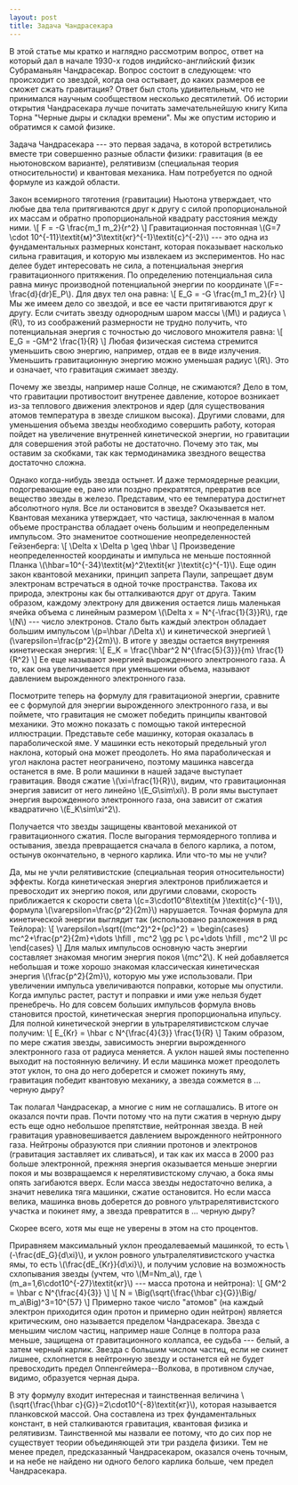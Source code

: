 ```yaml
---
layout: post
title: Задача Чандрасекара
---
```

В этой статье мы кратко и наглядно рассмотрим вопрос, ответ на который дал в начале 1930-х годов индийско-английский физик Субраманьян Чандрасекар. Вопрос состоит в следующем: что происходит со звездой, когда она остывает, до каких размеров ее сможет сжать гравитация? Ответ был столь удивительным, что не принимался научным сообществом несколько десятилетий. Об истории открытия Чандрасекара лучше почитать замечательнейшую книгу Кипа Торна "Черные дыры и складки времени". Мы же опустим историю и обратимся к самой физике.

Задача Чандрасекара --- это первая задача, в которой встретились вместе три совершенно разные области физики: гравитация (в ее ньютоновском варианте), релятивизм (специальная теория относительности) и квантовая механика. Нам потребуется по одной формуле из каждой области.

Закон всемирного тяготения (гравитации) Ньютона утверждает, что любые два тела притягиваются друг к другу с силой пропорциональной их массам и обратно пропорциональной квадрату расстояния между ними.
\\[ F = -G \frac{m_1 m_2}{r^2}  \\]
Гравитационная постоянная \\(G=7 \cdot 10^{-11}\textit{м}^3\textit{кг}^{-1}\textit{с}^{-2}\\) --- это одна из фундаментальных размерных констант, которая показывает насколько сильна гравитация, и которую мы извлекаем из экспериментов. Но нас делее будет интересовать не сила, а потенциальная энергия гравитационного притяжения. По определению потенциальная сила равна минус производной потенциальной энергии по координате \\(F=-\frac{d}{dr}E_P\\). Для двух тел она равна:
\\[ E_G = -G \frac{m_1 m_2}{r}  \\]
Мы же имеем дело со звездой, и все ее части притягиваются друг к другу. Если считать звезду однородным шаром массы \\(M\\) и радиуса \\(R\\), то из соображений размерности не трудно получить, что потенциальная энергия с точностью до числового множителя равна:
\\[  E_G = -GM^2 \frac{1}{R}  \\]
Любая физическая система стремится уменьшить свою энергию, например, отдав ее в виде излучения. Уменьшить гравитационную энергию можно уменьшая радиус \\(R\\). Это и означает, что гравитация сжимает звезду.

Почему же звезды, например наше Солнце, не сжимаются? Дело в том, что гравитации противостоит внутренее давление, которое возникает из-за теплового движения электронов и ядер (для существования атомов температура в звезде слишком высока). Другими словами, для уменьшения объема звезды необходимо совершить работу, которая пойдет на увеличение внутренней кинетической энергии, но гравитации для совершения этой работы не достаточно. Почему это так, мы оставим за скобками, так как термодинамика звездного вещества достаточно сложна.

Однако когда-нибудь звезда остынет. И даже термоядерные реакции, подогревающие ее, рано или поздно прекратятся, превратив все вещество звезды в железо. Представим, что ее температура достигнет абсолютного нуля. Все ли остановится в звезде? Оказывается нет. Квантовая механика утверждает, что частица, заключенная в малом объеме пространства обладает очень большим и неопределенным импульсом. Это знаменитое соотношение неопределенностей Гейзенберга:
\\[  \Delta x \Delta p \geq \hbar  \\]
Произведение неопределенностей координаты и импульса не меньше постоянной Планка \\(\hbar=10^{-34}\textit{м}^2\textit{кг }\textit{с}^{-1}\\). Еще один закон квантовой механики, принцип запрета Паули, запрещает двум электронам встречаться в одной точке пространства. Такова их природа, электроны как бы отталкиваются друг от друга. Таким образом, каждому электрону для движения остается лишь маленькая ячейка объема с линейным размером \\(\Delta x = N^{-\frac{1}{3}}R\\), где \\(N\\) --- число электронов. Стало быть каждый электрон обладает большим импульсом \\(p=\hbar /\Delta x\\) и кинетической энергией \\(\varepsilon=\frac{p^2}{2m}\\). В итоге у звезды остается внутренняя кинетическая энергия:
\\[ E_K = \frac{\hbar^2  N^{\frac{5}{3}}}{m} \frac{1}{R^2} \\]
Ее еще называют энергией вырожденного электронного газа. А то, как она увеличивается при уменьшении объема, называют давлением вырожденного электронного газа. 

Посмотрите теперь на формулу для гравитационой энергии, сравните ее с формулой для энергии вырожденного электронного газа, и вы поймете, что гравитация не сможет победить принципы квантовой механики. Это можно показать с помощью такой интересной иллюстрации. Представьте себе машинку, которая оказалась в параболической яме. У машинки есть некоторый предельный угол наклона, который она может преодолеть. Но яма параболическая и угол наклона растет неограничено, поэтому машинка навсегда останется в яме. В роли машинки в нашей задаче выступает гравитация. Вводя сжатие \\(\xi=\frac{1}{R}\\), видим, что гравитационная энергия зависит от него линейно \\(E_G\sim\xi\\). В роли ямы выступает энергия вырожденного электронного газа, она зависит от сжатия квадратично \\(E_K\sim\xi^2\\). 

Получается что звезды защищены квантовой механикой от гравитационного сжатия. После выгорания термоядерного топлива и остывания, звезда превращается сначала в белого карлика, а потом, остынув окончательно, в черного карлика. Или что-то мы не учли? 

Да, мы не учли релятивистские (специальная теория относительности) эффекты. Когда кинетическая энергия электронов приближается и превосходит их энергию покоя, или другими словами, скорость приближается к скорости света \\(c=3\cdot10^8\textit{м }\textit{с}^{-1}\\), формула \\(\varepsilon=\frac{p^2}{2m}\\) нарушается. Точная формула для кинетической энергии выглядит так (использовано разложения в ряд Тейлора):
\\[
\varepsilon=\sqrt{(mc^2)^2+(pc)^2} = 
 \begin{cases}
	mc^2+\frac{p^2}{2m}+\dots  \hfill , mc^2 \gg pc \\
	pc+\dots \hfill , mc^2 \ll pc 
 \end{cases}
\\]
Для малых импульсов основную часть энергии составляет знакомая многим энергия покоя \\(mc^2\\). К ней добавляется небольшая и тоже хорошо знакомая классическая кинетическая энергия \\(\frac{p^2}{2m}\\), которую мы уже использовали. При увеличении импульса увеличиваются поправки, которые мы опустили. Когда импульс растет, растут и поправки и ими уже нельзя будет пренебречь. Но для совсем больших импульсов формула вновь становится простой, кинетическая энергия пропорциональна ипульсу. Для полной кинетической энергии в ультрарелятивистском случае получим:
\\[  E_{Kr} =  \hbar c N^{\frac{4}{3}} \frac{1}{R}   \\]
Таким образом, по мере сжатия звезды, зависимость энергии вырожденного электронного газа от радиуса меняется. А уклон нашей ямы постепенно выходит на постоянную величину. И если машинка может преодолеть этот уклон, то она до него доберется и сможет покинуть яму, гравитация победит квантовую механику, а звезда сожмется в ... черную дыру?

Так полагал Чандрасекар, а многие с ним не соглашались. В итоге он оказался почти прав. Почти потому что на пути сжатия в черную дыру есть еще одно небольшое препятствие, нейтронная звезда. В ней гравитация уравновешивается давлением вырожденного нейтронного газа. Нейтроны образуются при слиянии протонов и электронов (гравитация заставляет их сливаться), и так как их масса в 2000 раз больше электронной, прежняя энергия оказывается меньше энергии покоя и мы возвращаемся к нерелятивистскому случаю, а бока ямы опять загибаются вверх. Если масса звезды недостаточно велика, а значит невелика тяга машинки, сжатие остановится. Но если масса велика, машинка вновь доберется до ровного ультрарелятивистского участка и покинет яму, а звезда превратится в ... черную дыру?

Скорее всего, хотя мы еще не уверены в этом на сто процентов.

Приравняем максимальный уклон преодалеваемый машинкой, то есть \\(-\frac{dE_G}{d\xi}\\), и уклон ровного ультралелятивистского участка ямы, то есть \\(\frac{dE_{Kr}}{d\xi}\\), и получим условие на возможность схлопывания звезды (учтем, что \\(M=Nm_a\\), где \\(m_a=1,6\cdot10^{-27}\textit{кг}\\) --- масса протона и нейтрона):
\\[  GM^2 = \hbar c N^{\frac{4}{3}} \\]
\\[  N = \Big(\sqrt{\frac{\hbar c}{G}}\Big/ m_a\Big)^3=10^{57} \\]
Примерно такое число "атомов" (на каждый электрон приходится один протон и примерно один нейтрон) является критическим, оно называется пределом Чандрасекара. Звезда с меньшим числом частиц, например наше Солнце в полтора раза меньше, защищена от гравитационного коллапса, ее судьба --- белый, а затем черный карлик. Звезда с большим числом частиц, если не скинет лишнее, схлопнется в нейтронную звезду и останется ей не будет превосходить предел Оппенгеймера--Волкова, в противном случае, видимо, образуется черная дыра.

В эту формулу входит интересная и таинственная величина \\(\sqrt{\frac{\hbar c}{G}}=2\cdot10^{-8}\textit{кг}\\), которая называется планковской массой. Она составлена из трех фундаментальных констант, в ней сталкиваются гравитация, квантовая физика и релятивизм. Таинственной мы назвали ее потому, что до сих пор не существует теории объединяющей эти три раздела физики. Тем не менее предел, предсказанный Чандрасекаром, оказался очень точным, и на небе не найдено ни одного белого карлика больше, чем предел Чандрасекара. 

